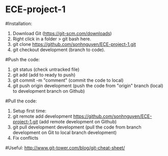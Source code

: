 # ECE-project-1
#Installation:
1. Download Git (https://git-scm.com/downloads)
2. Right click in a folder > git bash here.
3. git clone https://github.com/sonhnguyen/ECE-project-1.git
4. git checkout development (branch to code).

#Push the code:
1. git status (check untracked file)
2. git add (add to ready to push)
3. git commit -m "comment" (commit the code to local)
4. git push origin development (push the code from "origin" branch (local) to development branch on Github)

#Pull the code:
1. Setup first time:
  1. git remote add development https://github.com/sonhnguyen/ECE-project-1.git (add remote development on Github)
2. git pull development development (pull the code from branch development on Git to local branch development)
3. Fix conflicts

#Useful:
http://www.git-tower.com/blog/git-cheat-sheet/
